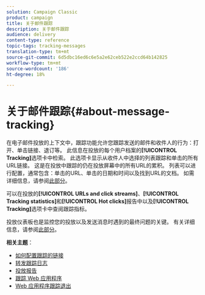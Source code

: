 ```yaml
---
solution: Campaign Classic
product: campaign
title: 关于邮件跟踪
description: 关于邮件跟踪
audience: delivery
content-type: reference
topic-tags: tracking-messages
translation-type: tm+mt
source-git-commit: 6d5dbc16ed6c6e5a2e62ceb522e2ccd64b142825
workflow-type: tm+mt
source-wordcount: '186'
ht-degree: 18%

---
```



# 关于邮件跟踪{#about-message-tracking}

在电子邮件投放的上下文中，跟踪功能允许您跟踪发送的邮件和收件人的行为：打开、单击链接、退订等。 此信息在投放的每个用户档案的&#x200B;**[!UICONTROL Tracking]**&#x200B;选项卡中检索。 此选项卡显示从收件人中选择的列表跟踪和单击的所有URL链接。 这是在投放中跟踪的仍在投放屏幕中的所有URL的累积。 列表可以进行配置，通常包含：单击的URL、单击的日期和时间以及找到URL的文档。 如需详细信息，请参阅[此部分](../../platform/using/editing-a-profile.md#tracking-tab)。

可以在投放的&#x200B;**[!UICONTROL URLs and click streams]**、**[!UICONTROL Tracking statistics]**&#x200B;和&#x200B;**[!UICONTROL Hot clicks]**&#x200B;报告中以及&#x200B;**[!UICONTROL Tracking]**&#x200B;选项卡中查阅跟踪指标。

投放仪表板也是监控您的投放以及发送消息时遇到的最终问题的关键。 有关详细信息，请参阅[此部分](../../delivery/using/delivery-dashboard.md)。

**相关主题**：

* [如何配置跟踪的链接](../../delivery/using/how-to-configure-tracked-links.md)
* [转发跟踪日志](../../production/using/tracking-logs-issues.md)
* [投放报告](../../reporting/using/delivery-reports.md)
* [跟踪 Web 应用程序](../../web/using/tracking-a-web-application.md)
* [Web 应用程序跟踪退出](../../web/using/web-application-tracking-opt-out.md)
